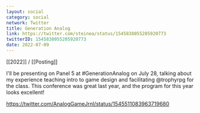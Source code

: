 ```yaml
---
layout: social
category: social
network: Twitter
title: Generation Analog
link: https://twitter.com/steinea/status/1545838055205920773
twitterID: 1545838055205920773
date: 2022-07-09
---
```


[[2022]] / [[Posting]]

I'll be presenting on Panel 5 at #GenerationAnalog on July 28, talking about my experience teaching intro to game design and facilitating @trophyrpg for the class. This conference was great last year, and the program for this year looks excellent!

<https://twitter.com/AnalogGameJrnl/status/1545511083963719680>
